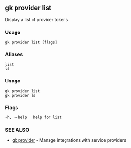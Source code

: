 ## gk provider list

Display a list of provider tokens

### Usage
```
gk provider list [flags]
```

### Aliases
```
list
ls
```

### Usage

```
gk provider list
gk provider ls
```

### Flags

```
-h, --help   help for list
```

### SEE ALSO

* [gk provider](gk_provider.md)	 - Manage integrations with service providers


